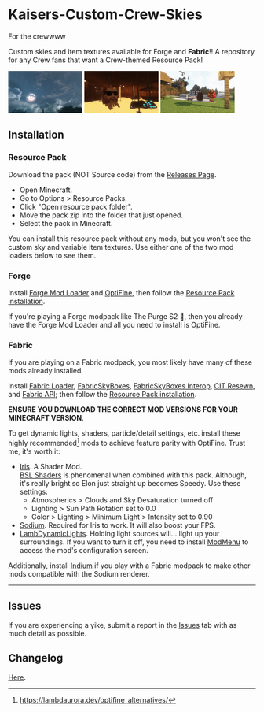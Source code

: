 # Kaisers-Custom-Crew-Skies
For the crewwww

Custom skies and item textures available for Forge and **Fabric**!! A repository for any Crew fans that want a Crew-themed Resource Pack!

<img src="/.github/img/smiler_moon.webp" width=30% height=30% alt="Smiler Moon"> <img src="/.github/img/mrmegan_ghast.webp" width=30% height=30% alt="Mr. Megan Ghast"> <img src="/.github/img/item_showcase.webp" width=30% height=30% alt="Custom Texture Showcase">

## Installation

### Resource Pack
Download the pack (NOT Source code) from the [Releases Page](https://github.com/FibreTTP/KaiserCrewSky/releases).
- Open Minecraft.
- Go to Options > Resource Packs.
- Click "Open resource pack folder".
- Move the pack zip into the folder that just opened.
- Select the pack in Minecraft.

You can install this resource pack without any mods, but you won't see the custom sky and variable item textures. Use either one of the two mod loaders below to see them.

### Forge
Install [Forge Mod Loader](https://files.minecraftforge.net/net/minecraftforge/forge/) and [OptiFine](https://www.optifine.net/home), then follow the [Resource Pack installation](#resource-pack).

If you're playing a Forge modpack like The Purge S2 :eyes:, then you already have the Forge Mod Loader and all you need to install is OptiFine.


### Fabric

If you are playing on a Fabric modpack, you most likely have many of these mods already installed.

Install [Fabric Loader](https://fabricmc.net/), [FabricSkyBoxes](https://modrinth.com/mod/fabricskyboxes), [FabricSkyBoxes Interop](https://modrinth.com/mod/fabricskyboxes-interop), [CIT Resewn](https://modrinth.com/mod/cit-resewn), and [Fabric API](https://modrinth.com/mod/fabric-api); then follow the [Resource Pack installation](#resource-pack).

**ENSURE YOU DOWNLOAD THE CORRECT MOD VERSIONS FOR YOUR MINECRAFT VERSION**.

To get dynamic lights, shaders, particle/detail settings, etc. install these highly recommended[^lambdaurora] mods to achieve feature parity with OptiFine. Trust me, it's worth it:
- [Iris](https://modrinth.com/mod/iris). A Shader Mod.  
	[BSL Shaders](https://www.curseforge.com/minecraft/customization/bsl-shaders) is phenomenal when combined with this pack. Although, it's really bright so Elon just straight up becomes Speedy. Use these settings:
	- Atmospherics > Clouds and Sky Desaturation turned off
	- Lighting > Sun Path Rotation set to 0.0
	- Color > Lighting > Minimum Light > Intensity set to 0.90
- [Sodium](https://modrinth.com/mod/sodium). Required for Iris to work. It will also boost your FPS.
- [LambDynamicLights](https://modrinth.com/mod/lambdynamiclights). Holding light sources will... light up your surroundings. If you want to turn it off, you need to install [ModMenu](https://modrinth.com/mod/modmenu) to access the mod's configuration screen.

Additionally, install [Indium](https://modrinth.com/mod/indium) if you play with a Fabric modpack to make other mods compatible with the Sodium renderer.

---

## Issues
If you are experiencing a yike, submit a report in the [Issues](https://github.com/FibreTTP/KaiserCrewSky/issues) tab with as much detail as possible.

## Changelog
[Here](/CHANGELOG.md).

 [^lambdaurora]: https://lambdaurora.dev/optifine_alternatives/
